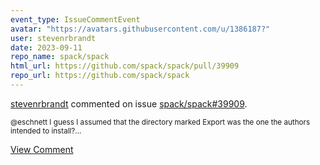 ```yaml
---
event_type: IssueCommentEvent
avatar: "https://avatars.githubusercontent.com/u/1386187?"
user: stevenrbrandt
date: 2023-09-11
repo_name: spack/spack
html_url: https://github.com/spack/spack/pull/39909
repo_url: https://github.com/spack/spack
---
```


<a href='https://github.com/stevenrbrandt' target='_blank'>stevenrbrandt</a> commented on issue <a href='https://github.com/spack/spack/pull/39909' target='_blank'>spack/spack#39909</a>.

<small>@eschnett I guess I assumed that the directory marked Export was the one the authors intended to install?...</small>

<a href='https://github.com/spack/spack/pull/39909' target='_blank'>View Comment</a>